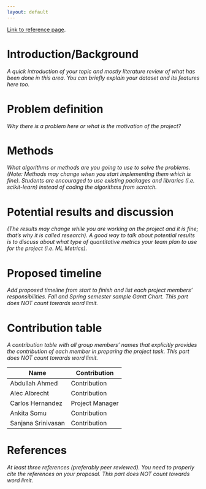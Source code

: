 ```yaml
---
layout: default
---
```


[Link to reference page](./reference.html).

# Introduction/Background

_A quick introduction of your topic and mostly literature review of what has been done in this area. You can briefly explain your dataset and its features here too._

# Problem definition
_Why there is a problem here or what is the motivation of the project?_

# Methods
_What algorithms or methods are you going to use to solve the problems. (Note: Methods may change when you start implementing them which is fine). Students are encouraged to use existing packages and libraries (i.e. scikit-learn) instead of coding the algorithms from scratch._

# Potential results and discussion
_(The results may change while you are working on the project and it is fine; that’s why it is called research). A good way to talk about potential results is to discuss about what type of quantitative metrics your team plan to use for the project (i.e. ML Metrics)._

# Proposed timeline
_Add proposed timeline from start to finish and list each project members’ responsibilities. Fall and Spring semester sample Gantt Chart. This part does NOT count towards word limit._

# Contribution table
_A contribution table with all group members’ names that explicitly provides the contribution of each member in preparing the project task. This part does NOT count towards word limit._

| Name               | Contribution |
| ------------------ | ------------ |
| Abdullah Ahmed     | Contribution |
| Alec Albrecht      | Contribution |
| Carlos Hernandez   | Project Manager |
| Ankita Somu        | Contribution |
| Sanjana Srinivasan | Contribution |

# References
_At least three references (preferably peer reviewed). You need to properly cite the references on your proposal. This part does NOT count towards word limit._